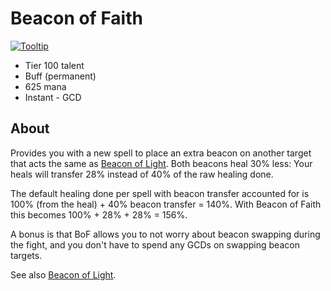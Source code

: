 # Beacon of Faith

[![Tooltip](https://user-images.githubusercontent.com/4565223/39920251-ba0ddc2e-5516-11e8-852a-da9698ef5f42.png)](https://beta.wowdb.com/spells/156910-beacon-of-faith)

- Tier 100 talent
- Buff (permanent)
- 625 mana
- Instant - GCD

## About

Provides you with a new spell to place an extra beacon on another target that acts the same as [Beacon of Light](../../BeaconOfLight.md). Both beacons heal 30% less: Your heals will transfer 28% instead of 40% of the raw healing done.

The default healing done per spell with beacon transfer accounted for is 100% (from the heal) + 40% beacon transfer = 140%. With Beacon of Faith this becomes 100% + 28% + 28% = 156%.

A bonus is that BoF allows you to not worry about beacon swapping during the fight, and you don't have to spend any GCDs on swapping beacon targets.

See also [Beacon of Light](../../BeaconOfLight.md).
